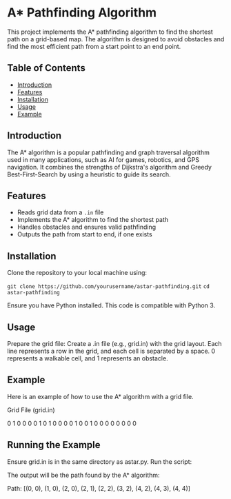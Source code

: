 # A* Pathfinding Algorithm

This project implements the A* pathfinding algorithm to find the shortest path on a grid-based map. The algorithm is designed to avoid obstacles and find the most efficient path from a start point to an end point.

## Table of Contents

- [Introduction](#introduction)
- [Features](#features)
- [Installation](#installation)
- [Usage](#usage)
- [Example](#example)

## Introduction

The A* algorithm is a popular pathfinding and graph traversal algorithm used in many applications, such as AI for games, robotics, and GPS navigation. It combines the strengths of Dijkstra's algorithm and Greedy Best-First-Search by using a heuristic to guide its search.

## Features

- Reads grid data from a `.in` file
- Implements the A* algorithm to find the shortest path
- Handles obstacles and ensures valid pathfinding
- Outputs the path from start to end, if one exists

## Installation



Clone the repository to your local machine using:

`git clone https://github.com/yourusername/astar-pathfinding.git`
`cd astar-pathfinding`

Ensure you have Python installed. This code is compatible with Python 3.

## Usage

Prepare the grid file: Create a .in file (e.g., grid.in) with the grid layout. Each line represents a row in the grid, and each cell is separated by a space. 0 represents a walkable cell, and 1 represents an obstacle.



## Example
Here is an example of how to use the A* algorithm with a grid file.

Grid File (grid.in)

0 1 0 0 0
0 1 0 1 0
0 0 0 1 0
0 1 0 0 0
0 0 0 0 0


## Running the Example
Ensure grid.in is in the same directory as astar.py. Run the script:


The output will be the path found by the A* algorithm:

Path: [(0, 0), (1, 0), (2, 0), (2, 1), (2, 2), (3, 2), (4, 2), (4, 3), (4, 4)]
